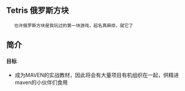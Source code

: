 ## Tetris 俄罗斯方块
       也许俄罗斯方块是我玩过的第一块游戏，起名真麻烦，就它了
## 简介
#### 目标
* 成为MAVEN的实战教材，因此将会有大量项目有机组织在一起，供精进maven的小伙伴们食用
